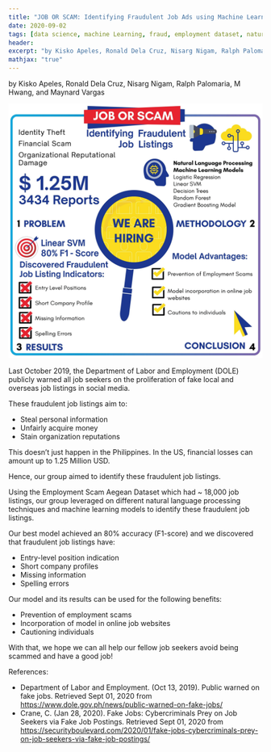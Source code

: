 ```yaml
---
title: "JOB OR SCAM: Identifying Fraudulent Job Ads using Machine Learning"
date: 2020-09-02
tags: [data science, machine Learning, fraud, employment dataset, natural language processing]
header:
excerpt: "by Kisko Apeles, Ronald Dela Cruz, Nisarg Nigam, Ralph Palomaria, M Hwang, and Maynard Vargas"
mathjax: "true"
---
```

by Kisko Apeles, Ronald Dela Cruz, Nisarg Nigam, Ralph Palomaria, M Hwang, and Maynard Vargas

![png](/images/job_or_scam.png)

 
Last October 2019, the Department of Labor and Employment (DOLE) publicly warned all job seekers on the proliferation of fake local and overseas job listings in social media.
  
These fraudulent job listings aim to: 
- Steal personal information
- Unfairly acquire money 
- Stain organization reputations
 
This doesn’t just happen in the Philippines. In the US, financial losses can amount up to 1.25 Million USD.
 
Hence, our group aimed to identify these fraudulent job listings. 
 
Using the Employment Scam Aegean Dataset which had ~ 18,000 job listings, our group leveraged on different natural language processing techniques and machine learning models to identify these fraudulent job listings.
 
Our best model achieved an 80% accuracy (F1-score) and we discovered that fraudulent job listings have:
- Entry-level position indication
- Short company profiles
- Missing information
- Spelling errors
 
Our model and its results can be used for the following benefits:
- Prevention of employment scams
- Incorporation of model in online job websites
- Cautioning individuals
 
With that, we hope we can all help our fellow job seekers avoid being scammed and have a good job!
 
References:
- Department of Labor and Employment. (Oct 13, 2019). Public warned on fake jobs. Retrieved Sept 01, 2020 from https://www.dole.gov.ph/news/public-warned-on-fake-jobs/
- Crane, C. (Jan 28, 2020). Fake Jobs: Cybercriminals Prey on Job Seekers via Fake Job Postings. Retrieved Sept 01, 2020 from https://securityboulevard.com/2020/01/fake-jobs-cybercriminals-prey-on-job-seekers-via-fake-job-postings/

